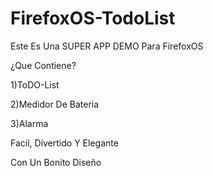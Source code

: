 FirefoxOS-TodoList
==================
Este Es Una SUPER APP DEMO Para FirefoxOS

¿Que Contiene?

1)ToDO-List

2)Medidor De Bateria

3)Alarma

Facil, Divertido Y Elegante

Con Un Bonito Diseño
